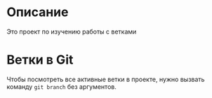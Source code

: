 # Описание

Это проект по изучению работы с ветками 

# Ветки в Git 

Чтобы посмотреть все активные ветки в проекте, нужно вызвать команду `git branch` без аргументов.  